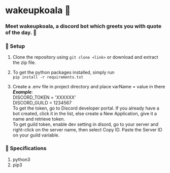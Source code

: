 # wakeupkoala :koala:

### Meet wakeupkoala, a discord bot which greets you with quote of the day. :robot:

### :wrench: Setup 
1. Clone the repository using
```git clone <link>``` or download and extract the zip file.

2. To get the python packages installed, simply run  
```pip install -r requirements.txt```

3. Create a .env file in project directory and place varName = value in there  
***Example***:  
DISCORD_TOKEN = 'XXXXXX'  
DISCORD_GUILD = 1234567  
To get the token, go to Discord developer portal. If you already have a bot created, click it in the list, else create a New Application, give it a name and retrieve token.  
To get guild token, enable dev setting in disord, go to your server and right-click on the server name, then select Copy ID. Paste the Server ID on your guild variable.

### :pencil: Specifications

1. python3
2. pip3